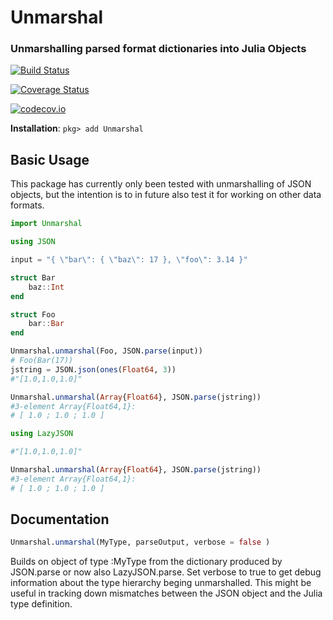 # Unmarshal
### Unmarshalling parsed format dictionaries into Julia Objects

[![Build Status](https://travis-ci.org/lwabeke/Unmarshal.jl.svg?branch=master)](https://travis-ci.org/lwabeke/Unmarshal.jl)

[![Coverage Status](https://coveralls.io/repos/github/lwabeke/Unmarshal.jl/badge.svg)](https://coveralls.io/github/lwabeke/Unmarshal.jl)

[![codecov.io](http://codecov.io/github/lwabeke/Unmarshal.jl/coverage.svg?branch=master)](http://codecov.io/github/lwabeke/Unmarshal.jl?branch=master)


**Installation**: `pkg> add Unmarshal`


## Basic Usage

This package has currently only been tested with unmarshalling of JSON objects, but the intention is to in future also test it for working on other data formats.

```julia
import Unmarshal

using JSON

input = "{ \"bar\": { \"baz\": 17 }, \"foo\": 3.14 }"

struct Bar
    baz::Int
end

struct Foo
    bar::Bar
end

Unmarshal.unmarshal(Foo, JSON.parse(input))
# Foo(Bar(17))
jstring = JSON.json(ones(Float64, 3))
#"[1.0,1.0,1.0]"

Unmarshal.unmarshal(Array{Float64}, JSON.parse(jstring))
#3-element Array{Float64,1}:
# [ 1.0 ; 1.0 ; 1.0 ]
```

```julia
using LazyJSON

#"[1.0,1.0,1.0]"

Unmarshal.unmarshal(Array{Float64}, JSON.parse(jstring))
#3-element Array{Float64,1}:
# [ 1.0 ; 1.0 ; 1.0 ]
```

## Documentation

```julia
Unmarshal.unmarshal(MyType, parseOutput, verbose = false )
```
Builds on object of type :MyType from the dictionary produced by JSON.parse or now also LazyJSON.parse. Set verbose to true to get debug information about the type hierarchy beging unmarshalled. This might be useful in tracking down mismatches between the JSON object and the Julia type definition.


